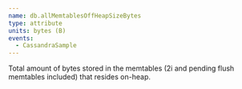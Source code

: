 ```yaml
---
name: db.allMemtablesOffHeapSizeBytes
type: attribute
units: bytes (B)
events:
  - CassandraSample
---
```


Total amount of bytes stored in the memtables (2i and pending flush memtables included) that resides on-heap.